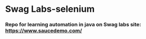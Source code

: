 # Swag Labs-selenium
### Repo for learning automation in java on Swag labs site: https://www.saucedemo.com/